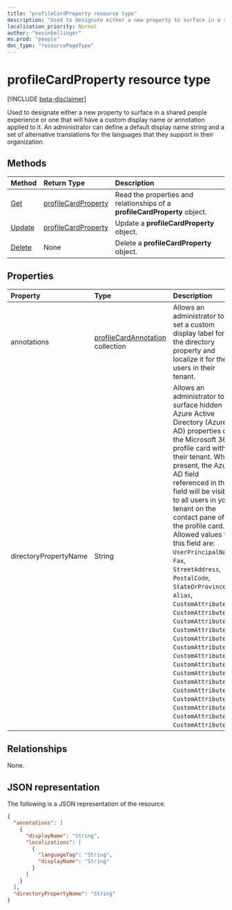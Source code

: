 ```yaml
---
title: "profileCardProperty resource type"
description: "Used to designate either a new property to surface in a shared people experience or one that will have a custom display name or annotation applied to it. An administrator can define a default display name string and a set of alternative translations for the languages that they support in their organization."
localization_priority: Normal
author: "kevinbellinger"
ms.prod: "people"
doc_type: "resourcePageType"
---
```


# profileCardProperty resource type

[!INCLUDE [beta-disclaimer](../../includes/beta-disclaimer.md)]

Used to designate either a new property to surface in a shared people experience or one that will have a custom display name or annotation applied to it. An administrator can define a default display name string and a set of alternative translations for the languages that they support in their organization.

## Methods

| Method       | Return Type | Description |
|:-------------------------------------------------------------|:----------------------------------------------|:-----------------------------------------------------------------|
| [Get](../api/profilecardproperty-get.md) | [profileCardProperty](profilecardproperty.md) | Read the properties and relationships of a **profileCardProperty** object. |
| [Update](../api/profilecardproperty-update.md)               | [profileCardProperty](profilecardproperty.md) | Update a **profileCardProperty** object.                               |
| [Delete](../api/profilecardproperty-delete.md)               | None                                          | Delete a **profileCardProperty** object.                               |

## Properties

| Property             | Type                                                        | Description |
|:---------------------|:------------------------------------------------------------|:------------|
|annotations           |[profileCardAnnotation](profilecardannotation.md) collection | Allows an administrator to set a custom display label for the directory property and localize it for the users in their tenant.|
|directoryPropertyName |String                                                       | Allows an administrator to surface hidden Azure Active Directory (Azure AD) properties on the Microsoft 365 profile card within their tenant. When present, the Azure AD field referenced in this field will be visible to all users in your tenant on the contact pane of the profile card. Allowed values for this field are: `UserPrincipalName`, `Fax`, `StreetAddress`, `PostalCode`, `StateOrProvince`, `Alias`, `CustomAttribute1`,  `CustomAttribute2`, `CustomAttribute3`, `CustomAttribute4`, `CustomAttribute5`, `CustomAttribute6`, `CustomAttribute7`, `CustomAttribute8`, `CustomAttribute9`, `CustomAttribute10`, `CustomAttribute11`, `CustomAttribute12`, `CustomAttribute13`, `CustomAttribute14`, `CustomAttribute15`. |

## Relationships

None.

## JSON representation

The following is a JSON representation of the resource.

<!-- {
  "blockType": "resource",
  "optionalProperties": [

  ],
  "@odata.type": "microsoft.graph.profileCardProperty",
  "baseType": ""
}-->

```json
{
  "annotations": [
    {
      "displayName": "String",
      "localizations": [
        {
          "languageTag": "String",
          "displayName": "String"
        }
      ]
    }
  ],
  "directoryPropertyName": "String"
}
```

<!-- uuid: 16cd6b66-4b1a-43a1-adaf-3a886856ed98
2019-02-04 14:57:30 UTC -->
<!-- {
  "type": "#page.annotation",
  "description": "profileCardProperty resource",
  "keywords": "",
  "section": "documentation",
  "tocPath": ""
}-->
